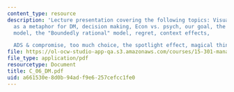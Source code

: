 ```yaml
---
content_type: resource
description: 'Lecture presentation covering the following topics: Visual illusions
  as a metaphor for DM, decision making, Econ vs. psych, our goal, the rational agent
  model, the "Boundedly rational" model, regret, context effects,

  ADS & compromise, too much choice, the spotlight effect, magical thinking, and summary.'
file: https://ol-ocw-studio-app-qa.s3.amazonaws.com/courses/15-301-managerial-psychology-laboratory-fall-2004/a661530e8d0b94adf9e6257cefcc1fe0_C_06_DM.pdf
file_type: application/pdf
resourcetype: Document
title: C_06_DM.pdf
uid: a661530e-8d0b-94ad-f9e6-257cefcc1fe0
---
```

